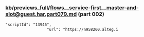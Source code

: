 ### kb/previews_full/flows__service-first__master-and-slot@guest.har.part079.md (part 002)

```md
"scriptId": "13946",
                  "url": "https://n958200.alteg.i
```

```
